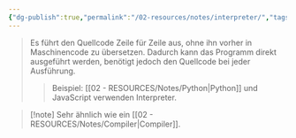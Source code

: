 ```yaml
---
{"dg-publish":true,"permalink":"/02-resources/notes/interpreter/","tags":["informatik/code"],"noteIcon":"","updated":"2025-09-10T16:33:02.000+02:00"}
---
```


>Es führt den Quellcode Zeile für Zeile aus, ohne ihn vorher in Maschinencode zu übersetzen. 
>Dadurch kann das Programm direkt ausgeführt werden, benötigt jedoch den Quellcode bei jeder Ausführung.
>>Beispiel: [[02 - RESOURCES/Notes/Python\|Python]] und JavaScript verwenden Interpreter.

>[!note] Sehr ähnlich wie ein [[02 - RESOURCES/Notes/Compiler\|Compiler]].